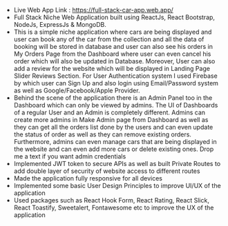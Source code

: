 * Live Web App Link : https://full-stack-car-app.web.app/
* Full Stack Niche Web Application built using ReactJs, React Bootstrap, NodeJs, ExpressJs & MongoDB.
* This is a simple niche application where cars are being displayed and user can book any of the car from the collection and all the data of booking will be stored in database and user can also see his orders in My Orders Page from the Dashboard where user can even cancel his order which will also be updated in Database. Moreover, User can also add a review for the website which will be displayed in Landing Page Slider Reviews Section. For User Authentication system I used Firebase by which user can Sign Up and also login using Email/Password system as well as Google/Facebook/Apple Provider.
* Behind the scene of the application there is an Admin Panel too in the Dashboard which can only be viewed by admins. The UI of Dashboards of a regular User and an Admin is completely different. Admins can create more admins in Make Admin page from Dashboard as well as they can get all the orders list done by the users and can even update the status of order as well as they can remove existing orders. Furthermore, admins can even manage cars that are being displayed in the website and can even add more cars or delete existing ones. Drop me a text if you want admin credentials
* Implemented JWT token to secure APIs as well as built Private Routes to add double layer of security of website access to different routes
* Made the application fully responsive for all devices
* Implemented some basic User Design Principles to improve UI/UX of the application
* Used packages such as React Hook Form, React Rating, React Slick, React Toastify, Sweetalert, Fontawesome etc to improve the UX of the application